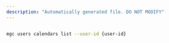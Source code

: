 ```yaml
---
description: "Automatically generated file. DO NOT MODIFY"
---
```


```bash

mgc users calendars list --user-id {user-id}

```